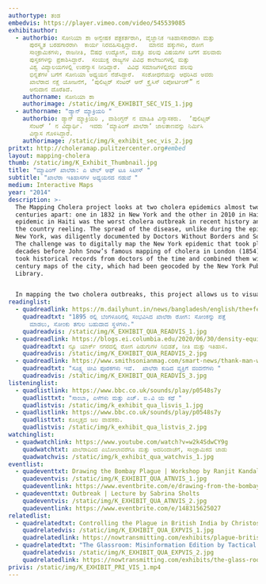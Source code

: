 ```yaml
---
authortype: ತಂಡ
embedvis: https://player.vimeo.com/video/545539085
exhibitauthor:
  - authorbio: ಸೋನಿಯಾ ಶಾ ಅನ್ವೇಷಕ ಪತ್ರಕರ್ತರಾಗಿ, ವೈಜ್ಞಾನಿಕ ಇತಿಹಾಸಕಾರರಾಗಿ ಮತ್ತು
      ಪುರಸ್ಕೃತ ಬರಹಗಾರರಾಗಿ  ಕಾರ್ಯ ನಿರವಹಿಸುತ್ತಿದ್ದಾರೆ.   ಮಾನವ ಹಕ್ಕುಗಳು, ರೋಗ
      ಸಾಂಕ್ರಾಮಿಕಗಳು, ರಾಜನೀತಿ, ಔಷಧ ಉದ್ಯೋಗ, ಮತ್ತೂ ಹಲವು ವಿಷಯಗಳ ಬಗೆಗೆ ಹಲವಾರು
      ಪುಸ್ತಕಗಳನ್ನು ಪ್ರಕಾಶಿಸಿದ್ದಾರೆ.  ಸಂಯುಕ್ತ ರಾಜ್ಯಗಳ ವಿವಿಧ ಕಾಲೇಜುಗಳಲ್ಲಿ ಮತ್ತು
      ವಿಶ್ವ ವಿದ್ಯಾಲಯಗಳಲ್ಲಿ ಉಪನ್ಯಾಸ ನೀಡಿದ್ದಾರೆ.  ವಿವಿಧ ಸಮಾಜಗಳಲ್ಲಿರುವ ಹಲವು
      ಭಿನ್ನತೆಗಳ ಬಗೆಗೆ ಸೋನಿಯಾ ಅಧ್ಯಯನ ನೆಡೆಸಿದ್ದಾರೆ.  ಸಂಶೋಧನೆಯನ್ನು ಆಧರಿಸಿದ ಅವರು
      ಖಾಲೆರಾದ ನಕ್ಷೆ ಯೋಜನೆಗೆ, ʼಪುಲಿಟ್ಸರ್‌ ಸೆಂಟರ್‌ ಆನ್‌ ಕ್ರೈಸಿಸ್‌ ರಿಪೋರ್ಟಿಂಗ್”‌ ನ
      ಅನುದಾನ ದೊರೆತಿದೆ.
    authorname: ಸೋನಿಯಾ ಶಾ
    authorimage: /static/img/K_EXHIBIT_SEC_VIS_1.jpg
  - authorname: "ಡ್ಯಾನ್‌ ಮ್ಯಾಕ್ರಿಯರಿ "
    authorbio: ಡ್ಯಾನ್‌ ಮ್ಯಾಕ್ರಿಯರಿ , ವಾಶಿಂಗ್ಟನ್‌ ನ ಮಾಹಿತಿ ವಿನ್ಯಾಸಕರು.  ʼಪುಲಿಟ್ಸರ್‌
      ಸೆಂಟರ್‌ ʼ ನ ವಿದ್ಯಾರ್ಥಿ.  ಇವರು ʼಮ್ಯಾಪಿಂಗ್‌ ಖಾಲೆರಾʼ ಜಾಲತಾಣವನ್ನು ನಿರ್ಮಿಸಿ
      ವಿನ್ಯಾಸ ಗೊಳಿಸಿದ್ದಾರೆ.
    authorimage: /static/img/k_exhibit_sec_vis_2.jpg
pritxt: http://choleramap.pulitzercenter.org#embed
layout: mapping-cholera
thumb: /static/img/K_Exhibit_Thumbnail.jpg
title: "ಮ್ಯಾಪಿಂಗ್‌ ಖಾಲೆರಾ: ಎ ಟೇಲ್‌ ಆಫ್‌ ಟೂ ಸಿಟೀಸ್‌ "
subtitle: "ಖಾಲೆರಾ ಇತಿಹಾಸಗಳ ಅಧ್ಯಯನದ ನಡುವೆ "
medium: Interactive Maps
year: "2014"
description: >-
  The Mapping Cholera project looks at two cholera epidemics almost two
  centuries apart: one in 1832 in New York and the other in 2010 in Haiti. The
  epidemic in Haiti was the worst cholera outbreak in recent history and it left
  the country reeling. The spread of the disease, unlike during the epidemic in
  New York, was diligently documented by Doctors Without Borders and Sonia Shah.
  The challenge was to digitally map the New York epidemic that took place two
  decades before John Snow’s famous mapping of cholera in London (1854). Sonia
  took historical records from doctors of the time and combined them with 19th
  century maps of the city, which had been geocoded by the New York Public
  Library.


  In mapping the two cholera outbreaks, this project allows us to visualise the spread of the disease, the differences and similarities between the two epidemics, and renders visible the magnitude and scale of this disease.
readinglist:
  - quadreadlink: https://m.dailyhunt.in/news/bangladesh/english/the+federal+english-epaper-thefeden/contact+tracing+hotspots+and+plodding+through+sewers+cholera+in+bangalore+1895-newsid-n179325830
    quadreadtxt: "1895 ರಲ್ಲಿ ಬೆಂಗಳೂರಿನಲ್ಲಿ ಸಂಭವಿಸಿದ ಖಾಲೆರಾ ರೋಗ: ಸೋಂಕನ್ನು ಪತ್ತೆ
      ಮಾಡಲು, ಸೋಂಕು ತಗುಲ ಬಹುದಾದ ಸ್ಥಳಗಳು."
    quadreadvis: /static/img/K_EXHIBIT_QUA_READVIS_1.jpg
  - quadreadlink: https://blogs.ei.columbia.edu/2020/06/30/density-equity-history-epidemics-nyc/
    quadreadtxt: ನ್ಯೂ ಯಾರ್ಕ್‌ ನಗರದಲ್ಲಿ ರೋಗ ಪಿಡುಗುಗಳ ನಿಬಿಡತೆ, ನೀತಿ ಮತ್ತು ಇತಿಹಾಸ.
    quadreadvis: /static/img/K_EXHIBIT_QUA_READVIS_2.jpg
  - quadreadlink: https://www.smithsonianmag.com/smart-news/thank-man-who-drank-cholera-your-yogurt-180955197/
    quadreadtxt: "ಸೂಕ್ಷ್ಮ ಜೀವಿ ಪೂರಕಗಳು ಇವೆ.  ಖಾಲೆರಾ ಕುಡಿದ ವ್ಯಕ್ತಿಗೆ ವಂದನೆಗಳು "
    quadreadvis: /static/img/K_EXHIBIT_QUA_READVIS_3.jpg
listeninglist:
  - quadlistlink: https://www.bbc.co.uk/sounds/play/p0548s7y
    quadlisttxt: "ಸಾಂಬಾ, ಎಳೆಗಳು ಮತ್ತು ಎಚ್.‌ ಐ.ವಿ ಯ ಕಥೆ "
    quadlistvis: /static/img/k_exhibit_qua_lisvis_1.jpg
  - quadlistlink: https://www.bbc.co.uk/sounds/play/p0548s7y
    quadlisttxt: ಕೊಲ್ಕತ್ತದ ಜಲ ವಾಹಕರು.
    quadlistvis: /static/img/k_exhibit_qua_listvis_2.jpg
watchinglist:
  - quadwatchlink: https://www.youtube.com/watch?v=w2k4SdwCY9g
    quadwatchtxt: ಖಾಲೆರಾದಿಂದ ಎಬೋಲಾವರೆಗೂ ಮತ್ತು ಅದರಿಂದಾಚೆಗೆ, ಸಾಂಕ್ರಾಮಿಕದ ಜಾಡು
    quadwatchvis: /static/img/k_exhibit_qua_watchvis_1.jpg
eventlist:
  - quadeventtxt: Drawing the Bombay Plague | Workshop by Ranjit Kandalgaonkar
    quadeventvis: /static/img/K_EXHIBIT_QUA_ATNVIS_1.jpg
    quadeventlink: https://www.eventbrite.com/e/drawing-from-the-bombay-plague-workshop-registration-148222681029
  - quadeventtxt: Outbreak | Lecture by Sabrina Sholts
    quadeventvis: /static/img/K_EXHIBIT_QUA_ATNVIS_2.jpg
    quadeventlink: https://www.eventbrite.com/e/148315625027
relatedlist:
  - quadrelatedtxt: Controlling the Plague in British India by Christos Lynteris
    quadrelatedvis: /static/img/K_EXHIBIT_QUA_EXPVIS_1.jpg
    quadrelatedlink: https://nowtransmitting.com/exhibits/plague-british-india/
  - quadrelatedtxt: "The Glassroom: Misinformation Edition by Tactical Tech"
    quadrelatedvis: /static/img/K_EXHIBIT_QUA_EXPVIS_2.jpg
    quadrelatedlink: https://nowtransmitting.com/exhibits/the-glass-room/
privis: /static/img/K_EXHIBIT_PRI_VIS_1.mp4
---
```

